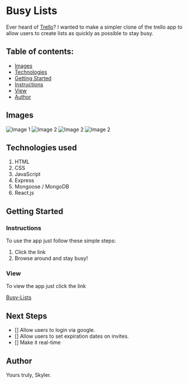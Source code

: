 # **Busy Lists**

Ever heard of [Trello](https://trello.com/)? I wanted to make a simpler clone of the trello app to allow users to create lists as quickly as possible to stay busy.

## Table of contents:

-   [Images](#Images)
-   [Technologies](#Technologies-used)
-   [Getting Started](#Getting-Started)
-   [Instructions](#Instructions)
-   [View](#View)
-   [Author](#Author)

## Images

![Image 1](https://i.imgur.com/OnZsm7v.png)
![Image 2](https://i.imgur.com/6r0ySXK.png)
![Image 2](https://i.imgur.com/xUuwNFG.png)
![Image 2](https://i.imgur.com/rhnMmQZ.png)

## Technologies used

1. HTML
2. CSS
3. JavaScript
4. Express
5. Mongoose / MongoDB
6. React.js

## Getting Started

### Instructions

To use the app just follow these simple steps:

1. Click the link
2. Browse around and stay busy!

### View

To view the app just click the link

[Busy-Lists](https://busy-lists.herokuapp.com)

## Next Steps

-   [] Allow users to login via google.
-   [] Allow users to set expiration dates on invites.
-   [] Make it real-time

## Author

Yours truly, Skyler.
